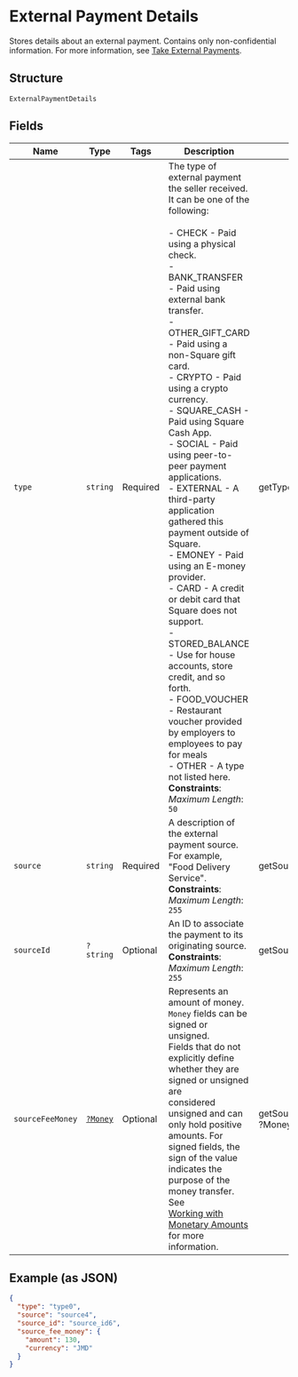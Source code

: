 
# External Payment Details

Stores details about an external payment. Contains only non-confidential information.
For more information, see
[Take External Payments](../../https://developer.squareup.com/docs/payments-api/take-payments/external-payments).

## Structure

`ExternalPaymentDetails`

## Fields

| Name | Type | Tags | Description | Getter | Setter |
|  --- | --- | --- | --- | --- | --- |
| `type` | `string` | Required | The type of external payment the seller received. It can be one of the following:<br><br>- CHECK - Paid using a physical check.<br>- BANK_TRANSFER - Paid using external bank transfer.<br>- OTHER\_GIFT\_CARD - Paid using a non-Square gift card.<br>- CRYPTO - Paid using a crypto currency.<br>- SQUARE_CASH - Paid using Square Cash App.<br>- SOCIAL - Paid using peer-to-peer payment applications.<br>- EXTERNAL - A third-party application gathered this payment outside of Square.<br>- EMONEY - Paid using an E-money provider.<br>- CARD - A credit or debit card that Square does not support.<br>- STORED_BALANCE - Use for house accounts, store credit, and so forth.<br>- FOOD_VOUCHER - Restaurant voucher provided by employers to employees to pay for meals<br>- OTHER - A type not listed here.<br>**Constraints**: *Maximum Length*: `50` | getType(): string | setType(string type): void |
| `source` | `string` | Required | A description of the external payment source. For example,<br>"Food Delivery Service".<br>**Constraints**: *Maximum Length*: `255` | getSource(): string | setSource(string source): void |
| `sourceId` | `?string` | Optional | An ID to associate the payment to its originating source.<br>**Constraints**: *Maximum Length*: `255` | getSourceId(): ?string | setSourceId(?string sourceId): void |
| `sourceFeeMoney` | [`?Money`](../../doc/models/money.md) | Optional | Represents an amount of money. `Money` fields can be signed or unsigned.<br>Fields that do not explicitly define whether they are signed or unsigned are<br>considered unsigned and can only hold positive amounts. For signed fields, the<br>sign of the value indicates the purpose of the money transfer. See<br>[Working with Monetary Amounts](../../https://developer.squareup.com/docs/build-basics/working-with-monetary-amounts)<br>for more information. | getSourceFeeMoney(): ?Money | setSourceFeeMoney(?Money sourceFeeMoney): void |

## Example (as JSON)

```json
{
  "type": "type0",
  "source": "source4",
  "source_id": "source_id6",
  "source_fee_money": {
    "amount": 130,
    "currency": "JMD"
  }
}
```

